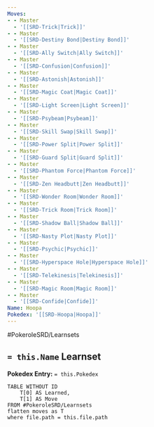 ```yaml
---
Moves:
- - Master
  - '[[SRD-Trick|Trick]]'
- - Master
  - '[[SRD-Destiny Bond|Destiny Bond]]'
- - Master
  - '[[SRD-Ally Switch|Ally Switch]]'
- - Master
  - '[[SRD-Confusion|Confusion]]'
- - Master
  - '[[SRD-Astonish|Astonish]]'
- - Master
  - '[[SRD-Magic Coat|Magic Coat]]'
- - Master
  - '[[SRD-Light Screen|Light Screen]]'
- - Master
  - '[[SRD-Psybeam|Psybeam]]'
- - Master
  - '[[SRD-Skill Swap|Skill Swap]]'
- - Master
  - '[[SRD-Power Split|Power Split]]'
- - Master
  - '[[SRD-Guard Split|Guard Split]]'
- - Master
  - '[[SRD-Phantom Force|Phantom Force]]'
- - Master
  - '[[SRD-Zen Headbutt|Zen Headbutt]]'
- - Master
  - '[[SRD-Wonder Room|Wonder Room]]'
- - Master
  - '[[SRD-Trick Room|Trick Room]]'
- - Master
  - '[[SRD-Shadow Ball|Shadow Ball]]'
- - Master
  - '[[SRD-Nasty Plot|Nasty Plot]]'
- - Master
  - '[[SRD-Psychic|Psychic]]'
- - Master
  - '[[SRD-Hyperspace Hole|Hyperspace Hole]]'
- - Master
  - '[[SRD-Telekinesis|Telekinesis]]'
- - Master
  - '[[SRD-Magic Room|Magic Room]]'
- - Master
  - '[[SRD-Confide|Confide]]'
Name: Hoopa
Pokedex: '[[SRD-Hoopa|Hoopa]]'
---
```


#PokeroleSRD/Learnsets

## `= this.Name` Learnset

**Pokedex Entry:** `= this.Pokedex`

```dataview
TABLE WITHOUT ID
    T[0] AS Learned,
    T[1] AS Move
FROM #PokeroleSRD/Learnsets
flatten moves as T
where file.path = this.file.path
```
